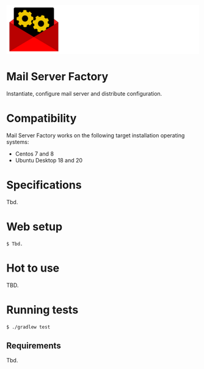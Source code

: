 ![](Logo.png)

# Mail Server Factory

Instantiate, configure mail server and distribute configuration.

# Compatibility

Mail Server Factory works on the following target installation operating systems:

- Centos 7 and 8
- Ubuntu Desktop 18 and 20 

# Specifications

Tbd.

# Web setup

```
$ Tbd.
```

# Hot to use

TBD.

# Running tests

```
$ ./gradlew test
```

## Requirements

Tbd.
